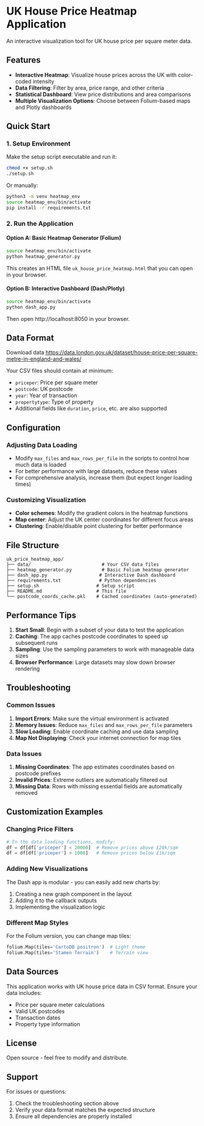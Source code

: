 # UK House Price Heatmap Application

An interactive visualization tool for UK house price per square meter data.

## Features

- **Interactive Heatmap**: Visualize house prices across the UK with color-coded intensity
- **Data Filtering**: Filter by area, price range, and other criteria
- **Statistical Dashboard**: View price distributions and area comparisons
- **Multiple Visualization Options**: Choose between Folium-based maps and Plotly dashboards

## Quick Start

### 1. Setup Environment

Make the setup script executable and run it:
```bash
chmod +x setup.sh
./setup.sh
```

Or manually:
```bash
python3 -m venv heatmap_env
source heatmap_env/bin/activate
pip install -r requirements.txt
```

### 2. Run the Application

#### Option A: Basic Heatmap Generator (Folium)
```bash
source heatmap_env/bin/activate
python heatmap_generator.py
```
This creates an HTML file `uk_house_price_heatmap.html` that you can open in your browser.

#### Option B: Interactive Dashboard (Dash/Plotly)
```bash
source heatmap_env/bin/activate
python dash_app.py
```
Then open http://localhost:8050 in your browser.

## Data Format

Download data  https://data.london.gov.uk/dataset/house-price-per-square-metre-in-england-and-wales/

Your CSV files should contain at minimum:
- `priceper`: Price per square meter
- `postcode`: UK postcode
- `year`: Year of transaction
- `propertytype`: Type of property
- Additional fields like `duration`, `price`, etc. are also supported

## Configuration

### Adjusting Data Loading
- Modify `max_files` and `max_rows_per_file` in the scripts to control how much data is loaded
- For better performance with large datasets, reduce these values
- For comprehensive analysis, increase them (but expect longer loading times)

### Customizing Visualization
- **Color schemes**: Modify the gradient colors in the heatmap functions
- **Map center**: Adjust the UK center coordinates for different focus areas
- **Clustering**: Enable/disable point clustering for better performance

## File Structure

```
uk_price_heatmap_app/
├── data/                          # Your CSV data files
├── heatmap_generator.py           # Basic Folium heatmap generator
├── dash_app.py                   # Interactive Dash dashboard
├── requirements.txt              # Python dependencies
├── setup.sh                     # Setup script
├── README.md                    # This file
└── postcode_coords_cache.pkl    # Cached coordinates (auto-generated)
```

## Performance Tips

1. **Start Small**: Begin with a subset of your data to test the application
2. **Caching**: The app caches postcode coordinates to speed up subsequent runs
3. **Sampling**: Use the sampling parameters to work with manageable data sizes
4. **Browser Performance**: Large datasets may slow down browser rendering

## Troubleshooting

### Common Issues

1. **Import Errors**: Make sure the virtual environment is activated
2. **Memory Issues**: Reduce `max_files` and `max_rows_per_file` parameters
3. **Slow Loading**: Enable coordinate caching and use data sampling
4. **Map Not Displaying**: Check your internet connection for map tiles

### Data Issues

1. **Missing Coordinates**: The app estimates coordinates based on postcode prefixes
2. **Invalid Prices**: Extreme outliers are automatically filtered out
3. **Missing Data**: Rows with missing essential fields are automatically removed

## Customization Examples

### Changing Price Filters
```python
# In the data loading functions, modify:
df = df[df['priceper'] < 20000]  # Remove prices above £20k/sqm
df = df[df['priceper'] > 1000]   # Remove prices below £1k/sqm
```

### Adding New Visualizations
The Dash app is modular - you can easily add new charts by:
1. Creating a new graph component in the layout
2. Adding it to the callback outputs
3. Implementing the visualization logic

### Different Map Styles
For the Folium version, you can change map tiles:
```python
folium.Map(tiles='CartoDB positron')  # Light theme
folium.Map(tiles='Stamen Terrain')    # Terrain view
```

## Data Sources

This application works with UK house price data in CSV format. Ensure your data includes:
- Price per square meter calculations
- Valid UK postcodes
- Transaction dates
- Property type information

## License

Open source - feel free to modify and distribute.

## Support

For issues or questions:
1. Check the troubleshooting section above
2. Verify your data format matches the expected structure
3. Ensure all dependencies are properly installed
